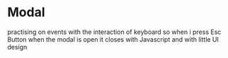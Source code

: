# Modal
practising on events with the interaction of keyboard so when i press Esc Button when the modal is open it closes with Javascript and with little UI design

